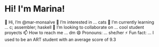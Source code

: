# Hi! I'm Marina!
 👋 Hi, I’m @mar-monsalve
 👀 I’m interested in ... cats
 🌱 I’m currently learning ... c; assembler; haskell
 💞️ I’m looking to collaborate on ... cool student proyects
 📫 How to reach me ... dm
 😄 Pronouns: ... she/her
 ⚡ Fun fact: ... I used to be an ART student with an average score of 9.3

